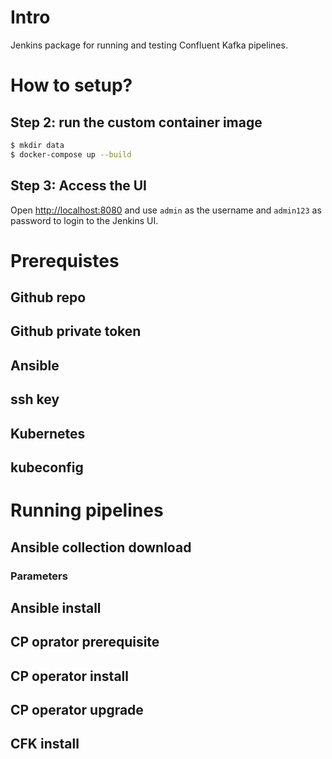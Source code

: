 # Intro

Jenkins package for running and testing Confluent Kafka pipelines.


# How to setup?


## Step 2: run the custom container image

```sh
$ mkdir data
$ docker-compose up --build
```


## Step 3: Access the UI

Open [http://localhost:8080](http://localhost:8080) and use `admin` as the username and `admin123` as password to login to the Jenkins UI.



# Prerequistes

## Github repo

## Github private token


## Ansible

## ssh key

## Kubernetes

## kubeconfig


# Running pipelines

## Ansible collection download

### Parameters

## Ansible install

## CP oprator prerequisite

## CP operator install

## CP operator upgrade

## CFK install

